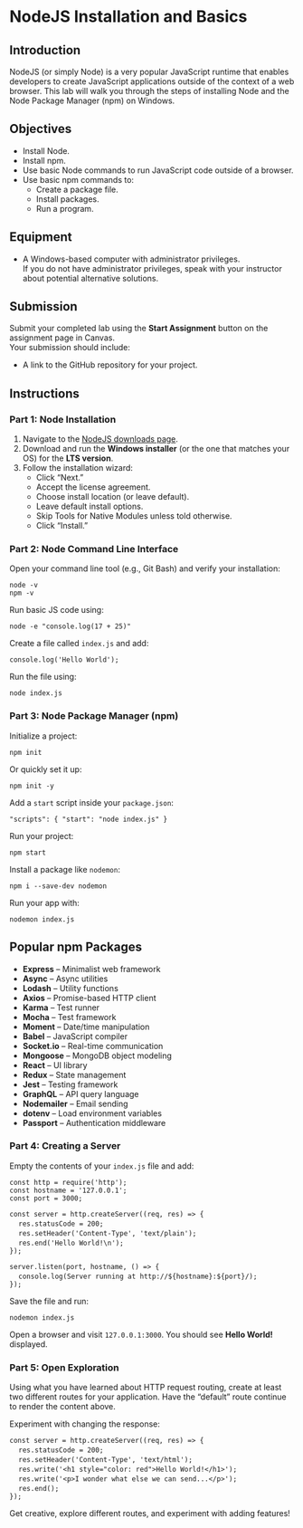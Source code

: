 # NodeJS Installation and Basics

## Introduction

NodeJS (or simply Node) is a very popular JavaScript runtime that enables developers to create JavaScript applications outside of the context of a web browser. This lab will walk you through the steps of installing Node and the Node Package Manager (npm) on Windows.

## Objectives

- Install Node.
- Install npm.
- Use basic Node commands to run JavaScript code outside of a browser.
- Use basic npm commands to:
  - Create a package file.
  - Install packages.
  - Run a program.

## Equipment

- A Windows-based computer with administrator privileges.  
  If you do not have administrator privileges, speak with your instructor about potential alternative solutions.

## Submission

Submit your completed lab using the **Start Assignment** button on the assignment page in Canvas.  
Your submission should include:
- A link to the GitHub repository for your project.

## Instructions

### Part 1: Node Installation

1. Navigate to the [NodeJS downloads page](https://nodejs.org/en/download/).
2. Download and run the **Windows installer** (or the one that matches your OS) for the **LTS version**.
3. Follow the installation wizard:
   - Click “Next.”
   - Accept the license agreement.
   - Choose install location (or leave default).
   - Leave default install options.
   - Skip Tools for Native Modules unless told otherwise.
   - Click “Install.”

### Part 2: Node Command Line Interface

Open your command line tool (e.g., Git Bash) and verify your installation:

`node -v`  
`npm -v`  

Run basic JS code using:  

`node -e "console.log(17 + 25)"`  

Create a file called `index.js` and add:  

`console.log('Hello World');`  

Run the file using:  

`node index.js`  

### Part 3: Node Package Manager (npm)

Initialize a project:  

`npm init`  

Or quickly set it up:  

`npm init -y`  

Add a `start` script inside your `package.json`:  

`"scripts": { "start": "node index.js" }`  

Run your project:  

`npm start`  

Install a package like `nodemon`:  

`npm i --save-dev nodemon`  

Run your app with:  

`nodemon index.js`  

## Popular npm Packages

- **Express** – Minimalist web framework  
- **Async** – Async utilities  
- **Lodash** – Utility functions  
- **Axios** – Promise-based HTTP client  
- **Karma** – Test runner  
- **Mocha** – Test framework  
- **Moment** – Date/time manipulation  
- **Babel** – JavaScript compiler  
- **Socket.io** – Real-time communication  
- **Mongoose** – MongoDB object modeling  
- **React** – UI library  
- **Redux** – State management  
- **Jest** – Testing framework  
- **GraphQL** – API query language  
- **Nodemailer** – Email sending  
- **dotenv** – Load environment variables  
- **Passport** – Authentication middleware  

### Part 4: Creating a Server

Empty the contents of your `index.js` file and add:

`const http = require('http');`  
`const hostname = '127.0.0.1';`  
`const port = 3000;`  

`const server = http.createServer((req, res) => {`  
&nbsp;&nbsp;&nbsp;&nbsp;`res.statusCode = 200;`  
&nbsp;&nbsp;&nbsp;&nbsp;`res.setHeader('Content-Type', 'text/plain');`  
&nbsp;&nbsp;&nbsp;&nbsp;`res.end('Hello World!\n');`  
`});`  

`server.listen(port, hostname, () => {`  
&nbsp;&nbsp;&nbsp;&nbsp;`console.log(Server running at http://${hostname}:${port}/);`  
`});`  

Save the file and run:  

`nodemon index.js`  

Open a browser and visit `127.0.0.1:3000`. You should see **Hello World!** displayed.  

### Part 5: Open Exploration

Using what you have learned about HTTP request routing, create at least two different routes for your application. Have the “default” route continue to render the content above.

Experiment with changing the response:

`const server = http.createServer((req, res) => {`  
&nbsp;&nbsp;&nbsp;&nbsp;`res.statusCode = 200;`  
&nbsp;&nbsp;&nbsp;&nbsp;`res.setHeader('Content-Type', 'text/html');`  
&nbsp;&nbsp;&nbsp;&nbsp;`res.write('<h1 style="color: red">Hello World!</h1>');`  
&nbsp;&nbsp;&nbsp;&nbsp;`res.write('<p>I wonder what else we can send...</p>');`  
&nbsp;&nbsp;&nbsp;&nbsp;`res.end();`  
`});`  

Get creative, explore different routes, and experiment with adding features!  
